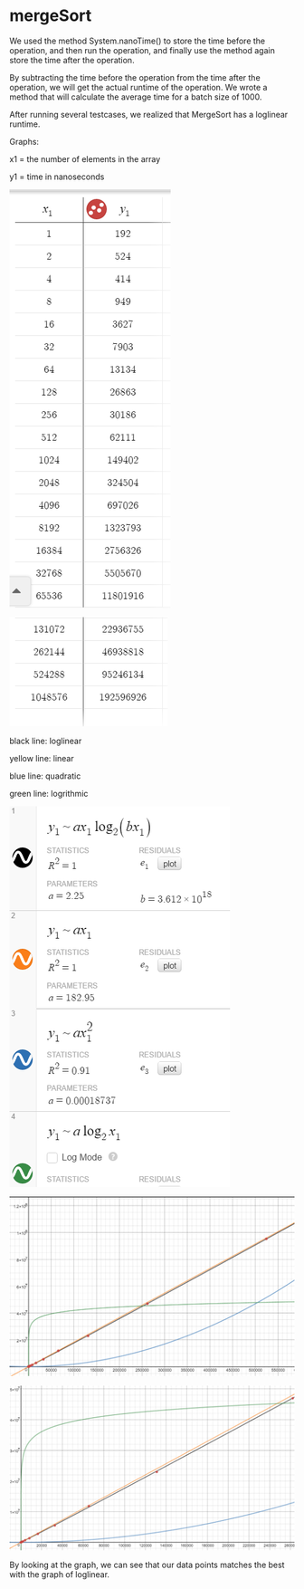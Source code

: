 # mergeSort
We used the method System.nanoTime() to store the time before the operation, 
    and then run the operation, and finally use the method again store the time 
    after the operation.
    
By subtracting the time before the operation from the time after the operation, 
    we will get the actual runtime of the operation. We wrote a method that will 
    calculate the average time for a batch size of 1000.
    
After running several testcases, we realized that MergeSort has a loglinear 
    runtime.
       
Graphs:

   x1 = the number of elements in the array
   
   y1 = time in nanoseconds
   
  ![alt tag](https://github.com/jacruse/mergeSort/blob/master/graphs/table.png)
  
  ![alt tag](https://github.com/jacruse/mergeSort/blob/master/graphs/table1.png)

   
   black line: loglinear
   
   yellow line: linear
   
   blue line: quadratic
   
   green line: logrithmic
   
   ![alt tag](https://github.com/jacruse/mergeSort/blob/master/graphs/bigoh.png)
   
   ![alt tag](https://github.com/jacruse/mergeSort/blob/master/graphs/graph.png)
    
   ![alt tag](https://github.com/jacruse/mergeSort/blob/master/graphs/zoom.png)


  By looking at the graph, we can see that our data points matches the best with the graph of loglinear.
